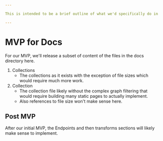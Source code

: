 ```yaml
---

This is intended to be a brief outline of what we'd specifically do in a MVP of docs in Estuary.

---
```


# MVP for Docs  

For our MVP, we'll release a subset of content of the files in the docs directory here.

1. Collections
    * The collections as it exists with the exception of file sizes which would require much more work.
2. Collection
    * The collection file likely without the complex graph filtering that would require building many static pages to actually implement.  
    * Also references to file size won't make sense here.

## Post MVP

After our initial MVP, the Endpoints and then transforms sections will likely make sense to implement.